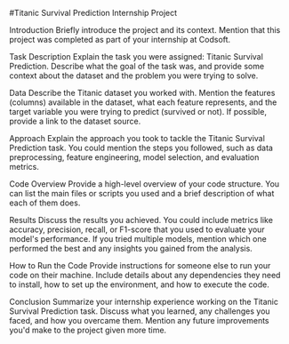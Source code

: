 #Titanic Survival Prediction Internship Project




Introduction
Briefly introduce the project and its context. Mention that this project was completed as part of your internship at Codsoft.

Task Description
Explain the task you were assigned: Titanic Survival Prediction. Describe what the goal of the task was, and provide some context about the dataset and the problem you were trying to solve.

Data
Describe the Titanic dataset you worked with. Mention the features (columns) available in the dataset, what each feature represents, and the target variable you were trying to predict (survived or not). If possible, provide a link to the dataset source.

Approach
Explain the approach you took to tackle the Titanic Survival Prediction task. You could mention the steps you followed, such as data preprocessing, feature engineering, model selection, and evaluation metrics.

Code Overview
Provide a high-level overview of your code structure. You can list the main files or scripts you used and a brief description of what each of them does.

Results
Discuss the results you achieved. You could include metrics like accuracy, precision, recall, or F1-score that you used to evaluate your model's performance. If you tried multiple models, mention which one performed the best and any insights you gained from the analysis.

How to Run the Code
Provide instructions for someone else to run your code on their machine. Include details about any dependencies they need to install, how to set up the environment, and how to execute the code.

Conclusion
Summarize your internship experience working on the Titanic Survival Prediction task. Discuss what you learned, any challenges you faced, and how you overcame them. Mention any future improvements you'd make to the project given more time.
